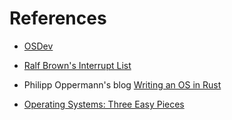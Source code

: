# References

- [OSDev](https://wiki.osdev.org/Expanded_Main_Page)

- [Ralf Brown's Interrupt List](http://www.ctyme.com/rbrown.htm)

- Philipp Oppermann's blog [Writing an OS in Rust](https://os.phil-opp.com/)

- [Operating Systems: Three Easy Pieces](https://pages.cs.wisc.edu/~remzi/OSTEP/)